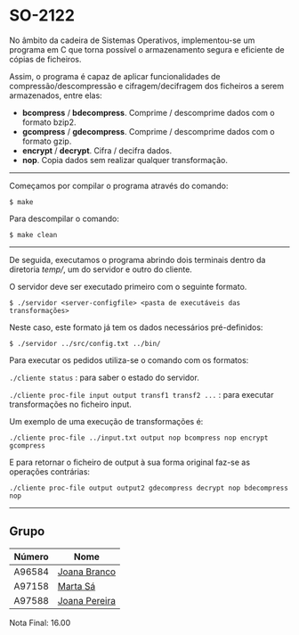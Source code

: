 # SO-2122

No âmbito da cadeira de Sistemas Operativos, implementou-se um programa em C que torna possível o armazenamento segura e eficiente de cópias de ficheiros.

Assim, o programa é capaz de aplicar funcionalidades de compressão/descompressão e cifragem/decifragem dos ficheiros a serem armazenados, entre elas:
   - __bcompress__ / __bdecompress__. Comprime / descomprime dados com o formato bzip2.
   - __gcompress__ / __gdecompress__. Comprime / descomprime dados com o formato gzip.
   - __encrypt__ / __decrypt__. Cifra / decifra dados.
   - __nop__. Copia dados sem realizar qualquer transformação.


---------------

Começamos por compilar o programa através do comando:
 
 `$ make`
 
 Para descompilar o comando:
 
 `$ make clean`
 
 ---------------
  
De seguida, executamos o programa abrindo dois terminais dentro da diretoria _temp/_, um do servidor e outro do cliente.

O servidor deve ser executado primeiro com o seguinte formato.
 
 `$ ./servidor <server-configfile> <pasta de executáveis das transformações>`
 
 Neste caso, este formato já tem os dados necessários pré-definidos:
  
 ``` $ ./servidor ../src/config.txt ../bin/ ```
  
  
Para executar os pedidos utiliza-se o comando com os formatos: 
 
 `./cliente status` : para saber o estado do servidor.
 
 `./cliente proc-file input output transf1 transf2 ...` : para executar   transformações no ficheiro input.
 
 Um exemplo de uma execução de transformações é:
 
 `./cliente proc-file ../input.txt output nop bcompress nop encrypt gcompress`
 
 E para retornar o ficheiro de output à sua forma original faz-se as operações contrárias:
 
 ```./cliente proc-file output output2 gdecompress decrypt nop bdecompress nop```
 
---------------

## Grupo
| Número  | Nome                                               |
| ------- | -------------------------------------------------- |
| A96584  | [Joana Branco](https://github.com/joanabranco)     |
| A97158  | [Marta Sá](https://github.com/findingmarta)        |
| A97588  | [Joana Pereira](https://github.com/JoanaP02)       |

Nota Final: 16.00
